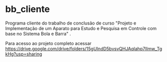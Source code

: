 # bb_cliente
Programa cliente do trabalho de conclusão de curso "Projeto e Implementação de um Aparato para Estudo e Pesquisa em Controle com base no Sistema Bola e Barra" .

Para acesso ao projeto completo acessar https://drive.google.com/drive/folders/15gUIndD5bvsvQHJAqlahp7IImw_TgkHg?usp=sharing
